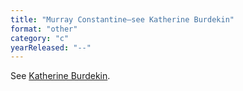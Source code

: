 ```yaml
---
title: "Murray Constantine—see Katherine Burdekin"
format: "other"
category: "c"
yearReleased: "--"
---
```

See [Katherine Burdekin](#katherine-burdekin-writing-as-murray-constantine-swastika-night).
 
